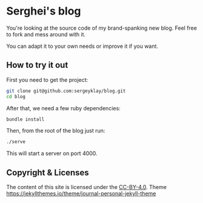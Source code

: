 # Serghei's blog

You're looking at the source code of my brand-spanking new blog.
Feel free to fork and mess around with it.

You can adapt it to your own needs or improve it if you want.

## How to try it out

First you need to get the project:

```sh
git clone git@github.com:sergeyklay/blog.git
cd blog
```

After that, we need a few ruby dependencies:

```sh
bundle install
```

Then, from the root of the blog just run:

```sh
./serve
```

This will start a server on port 4000.

## Copyright & Licenses

The content of this site is licensed under the [CC-BY-4.0](https://creativecommons.org/licenses/by/4.0/).
Theme https://jekyllthemes.io/theme/journal-personal-jekyll-theme
